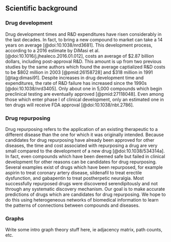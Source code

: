 ## Scientific background

### Drug development
Drug development times and R&D expenditures have risen considerably in the last decades.
In fact, to bring a new compound to market can take a 14 years on average [@doi:10.1038/nrd3681].
This development process, according to a 2016 estimate by DiMasi et al. [@doi:10.1016/j.jhealeco.2016.01.012], costs an average of $2.87 billion dollars, including post-approval R&D.
This amount is up from two previous studies by the same authors which found the average captialized R&D costs to be $802 million in 2003 [@pmid:26158728] and $318 million in 1991 [@tag:dimasi91].
Despite increases in drug development time and expenditures, the rate of R&D failure has increased since the 1990s [@doi:10.1038/nrd3405].
Only about one in 5,000 compounds which begin preclinical testing are eventually approved [@pmid:27118048].
Even among those which enter phase I of clinical development, only an estimated one in ten drugs will receive FDA approval [@doi:10.1038/nbt.2786].

### Drug repurposing
Drug repurposing refers to the application of an existing therapeutic to a different disease than the one for which it was originally intended.
Because candidates for drug repurposing have already been approved for other diseases, the time and cost associated with repurposing a drug are very small compared to the development of a new drug [@doi:10.1038/534314a].
In fact, even compounds which have been deemed safe but failed in clinical development for other reasons can be candidates for drug repurposing.
Several examples exist of drugs which have been repurposed, for example aspirin to treat coronary artery disease, sildenafil to treat erectile dysfunction, and gabapentin to treat postherpetic neuralgia.
Most successfully repurposed drugs were discovered serendipitously and not through any systematic discovery mechanism.
Our goal is to make accurate predictions of drugs which are candidates for drug repurposing.
We hope to do this using heterogeneous networks of biomedical information to learn the patterns of connections between compounds and diseases.

### Graphs
Write some intro graph theory stuff here, ie adjacency matrix, path counts, etc.
